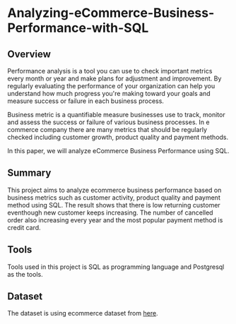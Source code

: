 # Analyzing-eCommerce-Business-Performance-with-SQL
## Overview
Performance analysis is a tool you can use to check important metrics every month or year and make plans for adjustment and improvement. By regularly evaluating the performance of your organization can help you understand how much progress you're making toward your goals and measure success or failure in each business process. 

Business metric is a quantifiable measure businesses use to track, monitor and assess the success or failure of various business processes. In e commerce company there are many metrics that should be regularly checked including customer growth, product quality and payment methods. 

In this paper, we will analyze eCommerce Business Performance using SQL.
## Summary
This project aims to analyze ecommerce business performance based on business metrics such as customer activity, product quality and payment method using SQL. The result shows that there is low returning customer eventhough new customer keeps increasing. The number of cancelled order also increasing every year and the most popular payment method is credit card.
## Tools
Tools used in this project is SQL as programming language and Postgresql as the tools.
## Dataset
The dataset is using ecommerce dataset from [here](https://rakamin-lms.s3.ap-southeast-1.amazonaws.com/mini-projects/5-analyzing-ecommerce-business/Dataset.rar).
